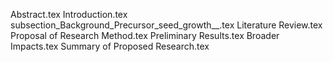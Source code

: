 Abstract.tex
Introduction.tex
subsection_Background_Precursor_seed_growth__.tex
Literature Review.tex
Proposal of Research Method.tex
Preliminary Results.tex
Broader Impacts.tex
Summary of Proposed Research.tex
